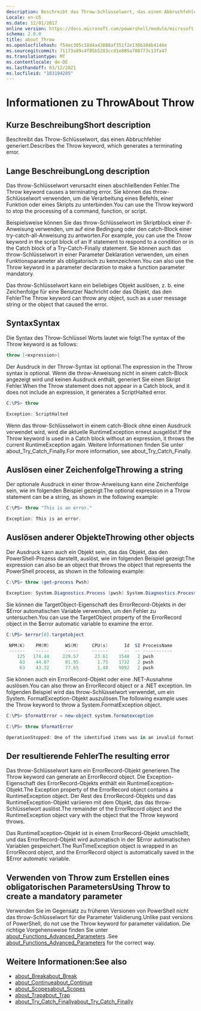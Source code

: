 ```yaml
---
description: Beschreibt das Throw-Schlüsselwort, das einen Abbruchfehler generiert.
Locale: en-US
ms.date: 12/01/2017
online version: https://docs.microsoft.com/powershell/module/microsoft.powershell.core/about/about_throw?view=powershell-7.1&WT.mc_id=ps-gethelp
schema: 2.0.0
title: about_Throw
ms.openlocfilehash: f54ec305c18d4a43888af351f2e130b104b4146e
ms.sourcegitcommit: 71173a89c4f05b5283ccd1e885a780773c13fa47
ms.translationtype: MT
ms.contentlocale: de-DE
ms.lasthandoff: 03/12/2021
ms.locfileid: "103194285"
---
```

# <a name="about-throw"></a><span data-ttu-id="4a46c-103">Informationen zu Throw</span><span class="sxs-lookup"><span data-stu-id="4a46c-103">About Throw</span></span>

## <a name="short-description"></a><span data-ttu-id="4a46c-104">Kurze Beschreibung</span><span class="sxs-lookup"><span data-stu-id="4a46c-104">Short description</span></span>
<span data-ttu-id="4a46c-105">Beschreibt das Throw-Schlüsselwort, das einen Abbruchfehler generiert.</span><span class="sxs-lookup"><span data-stu-id="4a46c-105">Describes the Throw keyword, which generates a terminating error.</span></span>

## <a name="long-description"></a><span data-ttu-id="4a46c-106">Lange Beschreibung</span><span class="sxs-lookup"><span data-stu-id="4a46c-106">Long description</span></span>

<span data-ttu-id="4a46c-107">Das throw-Schlüsselwort verursacht einen abschließenden Fehler.</span><span class="sxs-lookup"><span data-stu-id="4a46c-107">The Throw keyword causes a terminating error.</span></span> <span data-ttu-id="4a46c-108">Sie können das throw-Schlüsselwort verwenden, um die Verarbeitung eines Befehls, einer Funktion oder eines Skripts zu unterbinden.</span><span class="sxs-lookup"><span data-stu-id="4a46c-108">You can use the Throw keyword to stop the processing of a command, function, or script.</span></span>

<span data-ttu-id="4a46c-109">Beispielsweise können Sie das throw-Schlüsselwort im Skriptblock einer if-Anweisung verwenden, um auf eine Bedingung oder den catch-Block einer try-catch-all-Anweisung zu antworten.</span><span class="sxs-lookup"><span data-stu-id="4a46c-109">For example, you can use the Throw keyword in the script block of an If statement to respond to a condition or in the Catch block of a Try-Catch-Finally statement.</span></span> <span data-ttu-id="4a46c-110">Sie können auch das throw-Schlüsselwort in einer Parameter Deklaration verwenden, um einen Funktionsparameter als obligatorisch zu kennzeichnen.</span><span class="sxs-lookup"><span data-stu-id="4a46c-110">You can also use the Throw keyword in a parameter declaration to make a function parameter mandatory.</span></span>

<span data-ttu-id="4a46c-111">Das throw-Schlüsselwort kann ein beliebiges Objekt auslösen, z. b. eine Zeichenfolge für eine Benutzer Nachricht oder das Objekt, das den Fehler</span><span class="sxs-lookup"><span data-stu-id="4a46c-111">The Throw keyword can throw any object, such as a user message string or the object that caused the error.</span></span>

## <a name="syntax"></a><span data-ttu-id="4a46c-112">Syntax</span><span class="sxs-lookup"><span data-stu-id="4a46c-112">Syntax</span></span>

<span data-ttu-id="4a46c-113">Die Syntax des Throw-Schlüssel Worts lautet wie folgt:</span><span class="sxs-lookup"><span data-stu-id="4a46c-113">The syntax of the Throw keyword is as follows:</span></span>

```powershell
throw [<expression>]
```

<span data-ttu-id="4a46c-114">Der Ausdruck in der Throw-Syntax ist optional.</span><span class="sxs-lookup"><span data-stu-id="4a46c-114">The expression in the Throw syntax is optional.</span></span> <span data-ttu-id="4a46c-115">Wenn die throw-Anweisung nicht in einem catch-Block angezeigt wird und keinen Ausdruck enthält, generiert Sie einen Skript Fehler.</span><span class="sxs-lookup"><span data-stu-id="4a46c-115">When the Throw statement does not appear in a Catch block, and it does not include an expression, it generates a ScriptHalted error.</span></span>

```powershell
C:\PS> throw

Exception: ScriptHalted
```

<span data-ttu-id="4a46c-116">Wenn das throw-Schlüsselwort in einem catch-Block ohne einen Ausdruck verwendet wird, wird die aktuelle RuntimeException erneut ausgelöst.</span><span class="sxs-lookup"><span data-stu-id="4a46c-116">If the Throw keyword is used in a Catch block without an expression, it throws the current RuntimeException again.</span></span> <span data-ttu-id="4a46c-117">Weitere Informationen finden Sie unter about_Try_Catch_Finally.</span><span class="sxs-lookup"><span data-stu-id="4a46c-117">For more information, see about_Try_Catch_Finally.</span></span>

## <a name="throwing-a-string"></a><span data-ttu-id="4a46c-118">Auslösen einer Zeichenfolge</span><span class="sxs-lookup"><span data-stu-id="4a46c-118">Throwing a string</span></span>

<span data-ttu-id="4a46c-119">Der optionale Ausdruck in einer throw-Anweisung kann eine Zeichenfolge sein, wie im folgenden Beispiel gezeigt:</span><span class="sxs-lookup"><span data-stu-id="4a46c-119">The optional expression in a Throw statement can be a string, as shown in the following example:</span></span>

```powershell
C:\PS> throw "This is an error."

Exception: This is an error.
```

## <a name="throwing-other-objects"></a><span data-ttu-id="4a46c-120">Auslösen anderer Objekte</span><span class="sxs-lookup"><span data-stu-id="4a46c-120">Throwing other objects</span></span>

<span data-ttu-id="4a46c-121">Der Ausdruck kann auch ein Objekt sein, das das Objekt, das den PowerShell-Prozess darstellt, auslöst, wie im folgenden Beispiel gezeigt:</span><span class="sxs-lookup"><span data-stu-id="4a46c-121">The expression can also be an object that throws the object that represents the PowerShell process, as shown in the following example:</span></span>

```powershell
C:\PS> throw (get-process Pwsh)

Exception: System.Diagnostics.Process (pwsh) System.Diagnostics.Process (pwsh) System.Diagnostics.Process (pwsh)
```

<span data-ttu-id="4a46c-122">Sie können die TargetObject-Eigenschaft des ErrorRecord-Objekts in der $Error automatischen Variable verwenden, um den Fehler zu untersuchen.</span><span class="sxs-lookup"><span data-stu-id="4a46c-122">You can use the TargetObject property of the ErrorRecord object in the $error automatic variable to examine the error.</span></span>

```powershell
C:\PS> $error[0].targetobject

 NPM(K)    PM(M)      WS(M)     CPU(s)      Id  SI ProcessName
 ------    -----      -----     ------      --  -- -----------
    125   174.44     229.57      23.61    1548   2 pwsh
     63    44.07      81.95       1.75    1732   2 pwsh
     63    43.32      77.65       1.48    9092   2 pwsh
```

<span data-ttu-id="4a46c-123">Sie können auch ein ErrorRecord-Objekt oder eine .NET-Ausnahme auslösen.</span><span class="sxs-lookup"><span data-stu-id="4a46c-123">You can also throw an ErrorRecord object or a .NET exception.</span></span> <span data-ttu-id="4a46c-124">Im folgenden Beispiel wird das throw-Schlüsselwort verwendet, um ein System. FormatException-Objekt auszulösen.</span><span class="sxs-lookup"><span data-stu-id="4a46c-124">The following example uses the Throw keyword to throw a System.FormatException object.</span></span>

```powershell
C:\PS> $formatError = new-object system.formatexception

C:\PS> throw $formatError

OperationStopped: One of the identified items was in an invalid format.
```

## <a name="the-resulting-error"></a><span data-ttu-id="4a46c-125">Der resultierende Fehler</span><span class="sxs-lookup"><span data-stu-id="4a46c-125">The resulting error</span></span>

<span data-ttu-id="4a46c-126">Das throw-Schlüsselwort kann ein ErrorRecord-Objekt generieren.</span><span class="sxs-lookup"><span data-stu-id="4a46c-126">The Throw keyword can generate an ErrorRecord object.</span></span> <span data-ttu-id="4a46c-127">Die Exception-Eigenschaft des ErrorRecord-Objekts enthält ein RuntimeException-Objekt.</span><span class="sxs-lookup"><span data-stu-id="4a46c-127">The Exception property of the ErrorRecord object contains a RuntimeException object.</span></span> <span data-ttu-id="4a46c-128">Der Rest des ErrorRecord-Objekts und das RuntimeException-Objekt variieren mit dem Objekt, das das throw-Schlüsselwort auslöst.</span><span class="sxs-lookup"><span data-stu-id="4a46c-128">The remainder of the ErrorRecord object and the RuntimeException object vary with the object that the Throw keyword throws.</span></span>

<span data-ttu-id="4a46c-129">Das RuntimeException-Objekt ist in einem ErrorRecord-Objekt umschließt, und das ErrorRecord-Objekt wird automatisch in der $Error automatischen Variablen gespeichert.</span><span class="sxs-lookup"><span data-stu-id="4a46c-129">The RunTimeException object is wrapped in an ErrorRecord object, and the ErrorRecord object is automatically saved in the $Error automatic variable.</span></span>

## <a name="using-throw-to-create-a-mandatory-parameter"></a><span data-ttu-id="4a46c-130">Verwenden von Throw zum Erstellen eines obligatorischen Parameters</span><span class="sxs-lookup"><span data-stu-id="4a46c-130">Using Throw to create a mandatory parameter</span></span>

<span data-ttu-id="4a46c-131">Verwenden Sie im Gegensatz zu früheren Versionen von PowerShell nicht das throw-Schlüsselwort für die Parameter Validierung.</span><span class="sxs-lookup"><span data-stu-id="4a46c-131">Unlike past versions of PowerShell, do not use the Throw keyword for parameter validation.</span></span> <span data-ttu-id="4a46c-132">Die richtige Vorgehensweise finden Sie unter [about_Functions_Advanced_Parameters](about_Functions_Advanced_Parameters.md) .</span><span class="sxs-lookup"><span data-stu-id="4a46c-132">See [about_Functions_Advanced_Parameters](about_Functions_Advanced_Parameters.md) for the correct way.</span></span>

## <a name="see-also"></a><span data-ttu-id="4a46c-133">Weitere Informationen:</span><span class="sxs-lookup"><span data-stu-id="4a46c-133">See also</span></span>

- [<span data-ttu-id="4a46c-134">about_Break</span><span class="sxs-lookup"><span data-stu-id="4a46c-134">about_Break</span></span>](about_Break.md)
- [<span data-ttu-id="4a46c-135">about_Continue</span><span class="sxs-lookup"><span data-stu-id="4a46c-135">about_Continue</span></span>](about_Continue.md)
- [<span data-ttu-id="4a46c-136">about_Scopes</span><span class="sxs-lookup"><span data-stu-id="4a46c-136">about_Scopes</span></span>](about_Scopes.md)
- [<span data-ttu-id="4a46c-137">about_Trap</span><span class="sxs-lookup"><span data-stu-id="4a46c-137">about_Trap</span></span>](about_Trap.md)
- [<span data-ttu-id="4a46c-138">about_Try_Catch_Finally</span><span class="sxs-lookup"><span data-stu-id="4a46c-138">about_Try_Catch_Finally</span></span>](about_Try_Catch_Finally.md)
